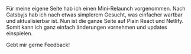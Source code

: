 Für meine eigene Seite hab ich einen Mini-Relaunch vorgenommen. Nach Gatsbyjs hab ich nach etwas simplerem Gesucht, was einfacher wartbar und aktualisierbar ist. Nun ist die ganze Seite auf Plain React und Netlify. Somit kann ich ganz einfach änderungen vornehmen und updates einspielen.

Gebt mir gerne Feedback!
